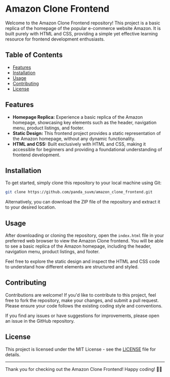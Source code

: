 # Amazon Clone Frontend

Welcome to the Amazon Clone Frontend repository! This project is a basic replica of the homepage of the popular e-commerce website Amazon. It is built purely with HTML and CSS, providing a simple yet effective learning resource for frontend development enthusiasts.

## Table of Contents

- [Features](#features)
- [Installation](#installation)
- [Usage](#usage)
- [Contributing](#contributing)
- [License](#license)

## Features

- **Homepage Replica:** Experience a basic replica of the Amazon homepage, showcasing key elements such as the header, navigation menu, product listings, and footer.
- **Static Design:** This frontend project provides a static representation of the Amazon homepage, without any dynamic functionality.
- **HTML and CSS:** Built exclusively with HTML and CSS, making it accessible for beginners and providing a foundational understanding of frontend development.

## Installation

To get started, simply clone this repository to your local machine using Git:

```bash
git clone https://github.com/panda_suvm/amazon_clone_frontend.git
```

Alternatively, you can download the ZIP file of the repository and extract it to your desired location.

## Usage

After downloading or cloning the repository, open the `index.html` file in your preferred web browser to view the Amazon Clone frontend. You will be able to see a basic replica of the Amazon homepage, including the header, navigation menu, product listings, and footer.

Feel free to explore the static design and inspect the HTML and CSS code to understand how different elements are structured and styled.

## Contributing

Contributions are welcome! If you'd like to contribute to this project, feel free to fork the repository, make your changes, and submit a pull request. Please ensure your code follows the existing coding style and conventions.

If you find any issues or have suggestions for improvements, please open an issue in the GitHub repository.

## License

This project is licensed under the MIT License - see the [LICENSE](LICENSE) file for details.

---

Thank you for checking out the Amazon Clone Frontend! Happy coding! 🚀🎉
